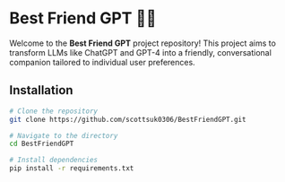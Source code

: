 # Best Friend GPT 🤖💬

Welcome to the **Best Friend GPT** project repository! This project aims to transform LLMs like ChatGPT and GPT-4 into a friendly, conversational companion tailored to individual user preferences.

## Installation

```bash
# Clone the repository
git clone https://github.com/scottsuk0306/BestFriendGPT.git

# Navigate to the directory
cd BestFriendGPT

# Install dependencies
pip install -r requirements.txt
```